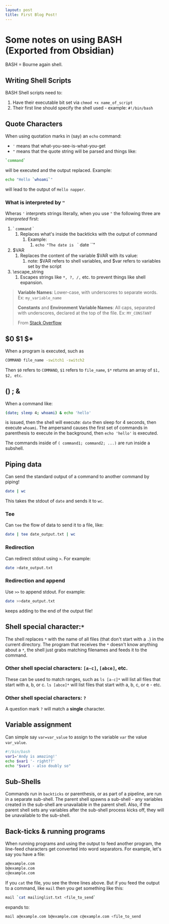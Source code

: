 ```yaml
---
layout: post
title: First Blog Post!
---
```


# Some notes on using BASH (Exported from Obsidian)

BASH = Bourne again shell.

## Writing Shell Scripts

BASH Shell scripts need to:

1.  Have their executable bit set via `chmod +x name_of_script`
2.  Their first line should specify the shell used - example: `#!/bin/bash`

## Quote Characters

When using quotation marks in (say) an `echo` command:

- `'` means that what-you-see-is-what-you-get
- `"` means that the quote string will be parsed and things like:

```sh
`command`
```

will be executed and the output replaced. Example:

```sh
echo "Hello `whoami`"
```

will lead to the output of `Hello napper`.

### What is interpreted by `"`

Wheras `'` interprets strings literally, when you use `"` the following three are _interpreted_ first:

1.  \` `command` \`
    1. Replaces what's inside the backticks with the output of command
       1. Example:
          1. `echo "The date is ` \` date \``"
2.  $VAR
    1. Replaces the content of the variable $VAR with its value:
       1. note: $VAR refers to shell variables, and $var refers to variables set by the script
3.  \escape_string
    1. Escapes strings like `*, ?, /,` etc. to prevent things like shell expansion.

> **Variable Names**: Lower-case, with underscores to separate words. Ex: `my_variable_name`
>
> **Constants** and **Environment Variable Names**: All caps, separated with underscores, declared at the top of the file. Ex: `MY_CONSTANT`
>
> From [Stack Overflow](https://unix.stackexchange.com/questions/42847/are-there-naming-conventions-for-variables-in-shell-scripts)

## $0 $1 $\*

When a program is executed, such as

```sh
COMMAND file_name -switch1 -switch2
```

Then `$0` refers to `COMMAND`, `$1` refers to `file_name`, `$*` returns an array of `$1, $2, etc`.

## () ; &

When a command like:

```sh
(date; sleep 4; whoami) & echo 'hello'
```

is issued, then the shell will execute: `date` then sleep for 4 seconds, then execute `whoami`. The ampersand causes the first set of commands in parenthesis to execute in the background, then `echo 'hello'` is executed.

The commands inside of `( command1; command2; ...)` are run inside a subshell.

## Piping data

Can send the standard output of a command to another command by piping!

```sh
date | wc
```

This takes the stdout of `date` and sends it to `wc`.

### Tee

Can `tee` the flow of data to send it to a file, like:

```sh
date | tee date_output.txt | wc
```

### Redirection

Can redirect stdout using `>`. For example:

```sh
date >date_output.txt
```

### Redirection and append

Use `>>` to append stdout. For example:

```sh
date >>date_output.txt
```

keeps adding to the end of the output file!

## Shell special character:`*`

The shell replaces `*` with the name of all files (that don't start with a `.`) in the current directory. The program that receives the `*` doesn't know anything about a `*`, the shell just grabs matching filenames and feeds it to the command.

### Other shell special characters: `[a-c]`, `[abce]`, etc.

These can be used to match ranges, such as `ls [a-c]*` will list all files that start with a, b, or c.
`ls [abce]*` will list files that start with a, b, c, or e - etc.

### Other shell special characters: `?`

A question mark `?` will match a **single** character.

## Variable assignment

Can simple say `var=var_value` to assign to the variable `var` the value `var_value`.

```sh
#!/bin/bash
var1='Andy is amazing!'
echo $var1 '- right??'
echo "$var1 - also doubly so"
```

## Sub-Shells

Commands run in `backticks` or parenthesis, or as part of a pipeline, are run in a separate sub-shell. The parent shell spawns a sub-shell - any variables created in the sub-shell are unavailable in the parent shell. Also, if the parent shell sets any variables after the sub-shell process kicks off, they will be unavailable to the sub-shell.

## Back-ticks & running programs

When running programs and using the output to feed another program, the line-feed characters get converted into word separators. For example, let's say you have a file:

```txt
a@example.com
b@example.com
c@example.com
```

If you `cat` the file, you see the three lines above. But if you feed the output to a command, like `mail` then you get something like this:

```sh
mail `cat mailinglist.txt <file_to_send`
```

expands to:

```sh
mail a@example.com b@example.com c@example.com <file_to_send
```
